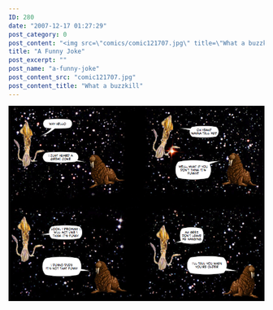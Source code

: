 ```yaml
---
ID: 280
date: "2007-12-17 01:27:29"
post_category: 0
post_content: "<img src=\"comics/comic121707.jpg\" title=\"What a buzzkill\" />"
title: "A Funny Joke"
post_excerpt: ""
post_name: "a-funny-joke"
post_content_src: "comic121707.jpg"
post_content_title: "What a buzzkill"
---
```



[![What a buzzkill](/comics-hi-res/comic121707.jpg)](/comics-hi-res/comic121707.jpg "What a buzzkill")
